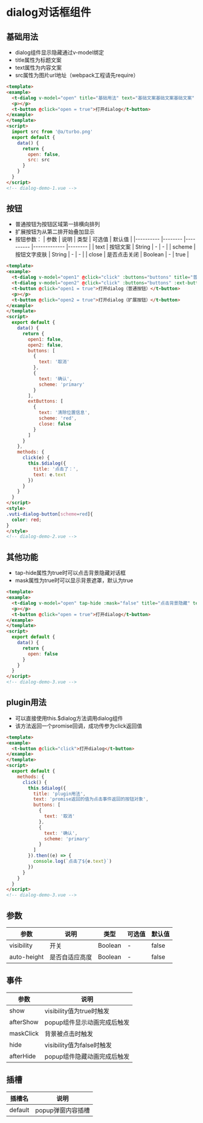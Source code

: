 # dialog对话框组件

## 基础用法
+ dialog组件显示隐藏通过v-model绑定
+ title属性为标题文案
+ text属性为内容文案
+ src属性为图片url地址（webpack工程请先require）
```html
<template>
<example>
  <t-dialog v-model="open" title="基础用法" text="基础文案基础文案基础文案" :src="src"></t-dialog>
  <p></p>
  <t-button @click="open = true">打开dialog</t-button>
</example>
</template>
<script>
  import src from '@a/turbo.png'
  export default {
    data() {
      return {
        open: false,
        src: src
      }
    }
  }
</script>
<!-- dialog-demo-1.vue -->
```

## 按钮
+ 普通按钮为按钮区域第一排横向排列
+ 扩展按钮为从第二排开始叠加显示
+ 按钮参数：
  | 参数      | 说明    | 类型      | 可选值       | 默认值   |
  |---------- |-------- |---------- |-------------  |-------- |
  | text     | 按钮文案   | String  |   -   |   -   |
  | scheme     | 按钮文字皮肤   | String    | - |  -  |
  | close     | 是否点击关闭   | Boolean    | - |  true  |
```html
<template>
<example>
  <t-dialog v-model="open1" @click="click" :buttons="buttons" title="普通按钮" text="基础文案基础文案基础文案"></t-dialog>
  <t-dialog v-model="open2" @click="click" :buttons="buttons" :ext-buttons="extButtons" title="扩展按钮" text="基础文案基础文案基础文案"></t-dialog>
  <t-button @click="open1 = true">打开dialog（普通按钮）</t-button>
  <p></p>
  <t-button @click="open2 = true">打开dialog（扩展按钮）</t-button>
</example>
</template>
<script>
  export default {
    data() {
      return {
        open1: false,
        open2: false,
        buttons: [
          {
            text: '取消'
          },
          {
            text: '确认',
            scheme: 'primary'
          }
        ],
        extButtons: [
          {
            text: '清除位置信息',
            scheme: 'red',
            close: false
          }
        ]
      }
    },
    methods: {
      click(e) {
        this.$dialog({
          title: '点击了：',
          text: e.text
        })
      }
    }
  }
</script>
<style>
.vuti-dialog-button[scheme=red]{
  color: red;
}
</style>
<!-- dialog-demo-2.vue -->
```

## 其他功能
+ tap-hide属性为true时可以点击背景隐藏对话框
+ mask属性为true时可以显示背景遮罩，默认为true
```html
<template>
<example>
  <t-dialog v-model="open" tap-hide :mask="false" title="点击背景隐藏" text="不显示背景遮罩！不显示背景遮罩！"></t-dialog>
  <p></p>
  <t-button @click="open = true">打开dialog</t-button>
</example>
</template>
<script>
  export default {
    data() {
      return {
        open: false
      }
    }
  }
</script>
<!-- dialog-demo-3.vue -->
```


## plugin用法
+ 可以直接使用this.$dialog方法调用dialog组件
+ 该方法返回一个promise回调，成功传参为click返回值
```html
<template>
<example>
  <t-button @click="click">打开dialog</t-button>
</example>
</template>
<script>
  export default {
    methods: {
      click() {
        this.$dialog({
          title: 'plugin用法',
          text: 'promise返回的值为点击事件返回的按钮对象',
          buttons: [
            {
              text: '取消'
            },
            {
              text: '确认',
              scheme: 'primary'
            }
          ]
        }).then((e) => {
          console.log(`点击了${e.text}`)
        })
      }
    }
  }
</script>
<!-- dialog-demo-3.vue -->
```


## 参数
  | 参数      | 说明    | 类型      | 可选值       | 默认值   |
  |---------- |-------- |---------- |-------------  |-------- |
  | visibility     | 开关   | Boolean  |   -   |   false   |
  | auto-height     | 是否自适应高度   | Boolean    | - |  false  |

## 事件
  | 参数      | 说明    |
  |---------- |-------- |
  | show     | visibility值为true时触发   |
  | afterShow     | popup组件显示动画完成后触发   |
  | maskClick     | 背景被点击时触发   |
  | hide     | visibility值为false时触发   |
  | afterHide     | popup组件隐藏动画完成后触发   |

## 插槽
  | 插槽名      | 说明    |
  |---------- |-------- |
  | default     | popup弹窗内容插槽   |
